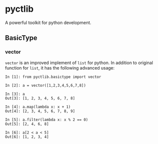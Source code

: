# pyctlib
A powerful toolkit for python development.

## BasicType

### vector

`vector` is an improved implement of `list` for python. In addition to original function for `list`, it has the following advanced usage:

```
In [1]: from pyctlib.basictype import vector                                             

In [2]: a = vector([1,2,3,4,5,6,7,8])                                                    

In [3]: a                                                                                
Out[3]: [1, 2, 3, 4, 5, 6, 7, 8]

In [4]: a.map(lambda x: x + 1)                                                           
Out[4]: [2, 3, 4, 5, 6, 7, 8, 9]

In [5]: a.filter(lambda x: x % 2 == 0)                                                   
Out[5]: [2, 4, 6, 8]

In [6]: a[2 < a < 5]                                                                     
Out[6]: [1, 2, 3, 4]
```

